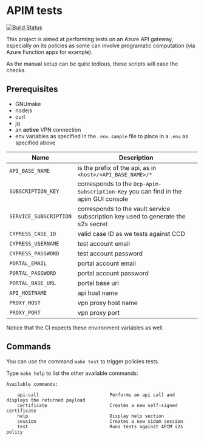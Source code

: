 # APIM tests

[![Build Status](https://dev.azure.com/hmcts/CNP/_apis/build/status/CNP/Api%20Management%20Tests?branchName=master)](https://dev.azure.com/hmcts/CNP/_build/latest?definitionId=167&branchName=master)

This project is aimed at performing tests on an Azure API gateway, especially on its policies as some can involve programatic computation (via Azure Function apps for example).

As the manual setup can be quite tedious, these scripts will ease the checks.

## Prerequisites

- GNUmake
- nodejs
- curl
- jq
- an **active** VPN connection
- env variables as specified in the `.env.sample` file to place in a `.env` as specified above

| Name                   | Description                                                                         |
| ---------------------- | ----------------------------------------------------------------------------------- |
| `API_BASE_NAME`        | is the prefix of the api, as in `<host>/<API_BASE_NAME>/*`                          |
| `SUBSCRIPTION_KEY`     | corresponds to the `Ocp-Apim-Subscription-Key` you can find in the apim GUI console |
| `SERVICE_SUBSCRIPTION` | corresponds to the vault service subscription key used to generate the s2s secret   |
| `CYPRESS_CASE_ID`      | valid case ID as we tests against CCD                                               |
| `CYPRESS_USERNAME`     | test account email                                                                  |
| `CYPRESS_PASSWORD`     | test account password                                                               |
| `PORTAL_EMAIL`         | portal account email                                                                |
| `PORTAL_PASSWORD`      | portal account password                                                             |
| `PORTAL_BASE_URL`      | portal base url                                                                     |
| `API_HOSTNAME`         | api host name                                                                       |
| `PROXY_HOST`           | vpn proxy host name                                                                 |
| `PROXY_PORT`           | vpn proxy port                                                                      |

Notice that the CI expects these environment variables as well.

## Commands

You can use the command `make test` to trigger policies tests.

Type `make help` to list the other available commands:

```
Available commands:

	api-call                          Performs an api call and displays the returned payload
	certificate                       Creates a new self-signed certificate
	help                              Display help section
	session                           Creates a new sidam session
	test                              Runs tests against APIM s2s policy
```
